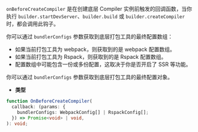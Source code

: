 `onBeforeCreateCompiler` 是在创建底层 Compiler 实例前触发的回调函数，当你执行 `builder.startDevServer`、`builder.build` 或 `builder.createCompiler` 时，都会调用此钩子。

你可以通过 `bundlerConfigs` 参数获取到底层打包工具的最终配置数组：

- 如果当前打包工具为 webpack，则获取到的是 webpack 配置数组。
- 如果当前打包工具为 Rspack，则获取到的是 Rspack 配置数组。
- 配置数组中可能包含一份或多份配置，这取决于你是否开启了 SSR 等功能。

你可以通过 `bundlerConfigs` 参数获取到底层打包工具的最终配置对象。

- **类型**

```ts
function OnBeforeCreateCompiler(
  callback: (params: {
    bundlerConfigs: WebpackConfig[] | RspackConfig[];
  }) => Promise<void> | void,
): void;
```
